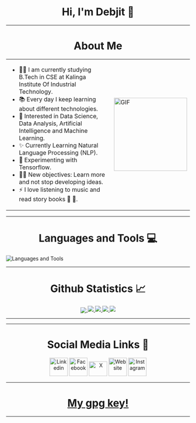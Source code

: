 <h1 align="center"> Hi, I'm Debjit 👋  </h1> 

---
<h1 align="center"> About Me </h1>

<table width="100%">
<tr>
<td>
<ul>
<li>👨‍💻 I am currently studying B.Tech in CSE at Kalinga Institute Of Industrial Technology.</li>
<li>📚 Every day I keep learning about different technologies.</li>
<li>👯 Interested in Data Science, Data Analysis, Artificial Intelligence and Machine Learning.</li>
<li>✨ Currently Learning Natural Language Processing (NLP).</li>
<li>🌱 Experimenting with Tensorflow.</li>
<li>💪🏼 New objectives: Learn more and not stop developing ideas.</li>
<li>⚡ I love listening to music and read story books 🎼 📖.</li>
</ul>
</td>
<td>
<img align="right" alt="GIF" height="200px" src="https://media.giphy.com/media/du3J3cXyzhj75IOgvA/giphy.gif" />
</td>
</tr>
</table>

---





<h1 align="center"> Languages and Tools 💻</h1> 

<img align="center" src="https://skillicons.dev/icons?i=linux,vim,git,github,gitlab,bash,c,cpp,css,go,html,js,java,md,nodejs,php,py,rust,vscode,express,react,mongodb,mysql,discord" alt="Languages and Tools">
<br/>

---


  <h1 align="center"> Github Statistics 📈 </h1>
  
  <div align="center"> 
     <a href="">
      <img align="center" src="http://github-profile-summary-cards.vercel.app/api/cards/profile-details?username=tensorgenius&theme=highcontrast" />
    </a>
    <a href="">
      <img src="http://github-profile-summary-cards.vercel.app/api/cards/repos-per-language?username=tensorgenius&theme=highcontrast"/>
    </a>
      <a href="">
      <img src="http://github-profile-summary-cards.vercel.app/api/cards/stats?username=tensorgenius&theme=highcontrast"/>
    </a>
      <a href="">
      <img src="https://streak-stats.demolab.com?user=tensorgenius&theme=highcontrast&hide_border=true&card_width=340"/>
    </a>
      <a href="">
      <img src="http://github-profile-summary-cards.vercel.app/api/cards/productive-time?username=tensorgenius&theme=highcontrast&utcOffset=8"/>
    </a>
</div
  
<br/>

---



[instagram]: https://www.instagram.com/tensortrove/
[linkedin]: https://www.linkedin.com/in/tensortrove/
[Facebook]: https://www.facebook.com/tensortrove/
[x]: https://x.com/tensortrove
[website]: https://tensorgenius.is-a.dev

  
 ---

<h1 align="center"> Social Media Links 📲 </h1>
<p align="center">
	<a href="https://linkedin.com/in/tensortrove"><img src="https://i.pinimg.com/originals/de/b4/6f/deb46f02a59e3b3a2aa58fac16290d63.gif" alt="Linkedin" width="50px"/></a>
	<a href="https://www.facebook.com/tensortrove"><img src="https://i.imgur.com/26xiPcn.gif" alt="Facebook" width="50px"/></a>
	<a href="https://x.com/tensortrove"><img src="https://i.imgur.com/9HedEU4.gif" alt="X" width="50px" height="39.5px" /></a>
	<a href="https://tensorgenius.is-a.dev"><img src="https://i.imgur.com/jOPHjpU.gif" alt="Website" width="50px"/></a>
	<a href="https://www.instagram.com/tensortrove"><img src="https://imgur.com/6QzKhtx" alt="Instagram" width="50px"/></a>
</p>

---
<h1 align="center">
  <a href="https://github.com/tensorgenius/tensorgenius/blob/main/tensorgeniusPubKey.gpg ">
  My gpg key!
  </a>
</h1>
  
---

  

